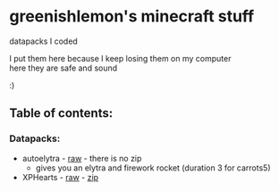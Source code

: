# greenishlemon's minecraft stuff
datapacks I coded

I put them here because I keep losing them on my computer\
here they are safe and sound

:)


## Table of contents:
### Datapacks:
- autoelytra - [raw](./raw%20datapacks/autoelytra) - there is no zip
    - gives you an elytra and firework rocket (duration 3 for carrots5)
- XPHearts - [raw](./raw%20datapacks/xp_heart) - [zip](./zipped%20datapacks/)